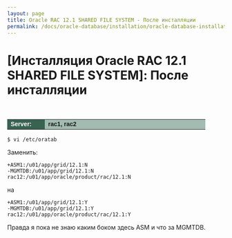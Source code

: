 ```yaml
---
layout: page
title: Oracle RAC 12.1 SHARED FILE SYSTEM - После инсталляции
permalink: /docs/oracle-database/installation/oracle-database-installation/distributed/rac/linux/6.7/oracle/12.1/shared-file-system/post-installation-tasks/
---
```



# [Инсталляция Oracle RAC 12.1 SHARED FILE SYSTEM]: После инсталляции


<br/>


<table cellpadding="4" cellspacing="2" align="center" border="0" width="100%">

<tr>
<td style="color: rgb(255, 255, 255);" bgcolor="#386351" width="14%"><span style="font-family: Arial,Helvetica,sans-serif; font-size: 14px;"><strong>Server:</strong></span></td>
<td height="20" bgcolor="#a2bcb1" width="60%"><span style="font-family: Arial,Helvetica,sans-serif; font-size: 14px;"><strong>rac1, rac2</strong></span></td>
</tr>

</table>

	$ vi /etc/oratab

Заменить:

	+ASM1:/u01/app/grid/12.1:N
	-MGMTDB:/u01/app/grid/12.1:N
	rac12:/u01/app/oracle/product/rac/12.1:N


на

	+ASM1:/u01/app/grid/12.1:Y
	-MGMTDB:/u01/app/grid/12.1:Y
	rac12:/u01/app/oracle/product/rac/12.1:Y


Правда я пока не знаю каким боком здесь ASM и что за MGMTDB.
